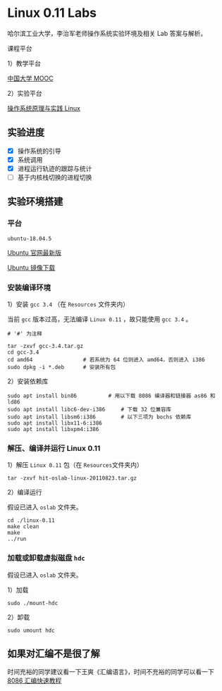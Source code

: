 # Linux 0.11 Labs

哈尔滨工业大学，李治军老师操作系统实验环境及相关 Lab 答案与解析。

课程平台

1）教学平台

[中国大学 MOOC ](https://www.icourse163.org/course/HIT-1002531008)

2）实验平台

[操作系统原理与实践 Linux](https://www.lanqiao.cn/courses/115)

## 实验进度

- [x] 操作系统的引导
- [x] 系统调用
- [x] 进程运行轨迹的跟踪与统计
- [ ] 基于内核栈切换的进程切换

## 实验环境搭建

### 平台

`ubuntu-18.04.5`

[Ubuntu 官网最新版](https://ubuntu.com/download/desktop)

[Ubuntu 镜像下载](https://launchpad.net/ubuntu/+cdmirrors)

### 安装编译环境

1）安装 `gcc 3.4` （在 `Resources` 文件夹内）

当前 `gcc` 版本过高，无法编译 `Linux 0.11` ，故只能使用 `gcc 3.4` 。

```shell
# '#' 为注释

tar -zxvf gcc-3.4.tar.gz
cd gcc-3.4
cd amd64                # 若系统为 64 位则进入 amd64，否则进入 i386
sudo dpkg -i *.deb      # 安装所有包
```

2）安装依赖库

```shell
sudo apt install bin86			# 用以下载 8086 编译器和链接器 as86 和 ld86 
sudo apt install libc6-dev-i386		# 下载 32 位兼容库
sudo apt install libsm6:i386		# 以下三项为 bochs 依赖库
sudo apt install libx11-6:i386
sudo apt install libxpm4:i386
```



### 解压、编译并运行 Linux 0.11

1）解压 `Linux 0.11` 包（在 `Resources`文件夹内）

```shell
tar -zxvf hit-oslab-linux-20110823.tar.gz
```

2）编译运行

假设已进入 `oslab` 文件夹。  

```shell
cd ./linux-0.11
make clean
make 
../run
```

### 加载或卸载虚拟磁盘 `hdc`

假设已进入 `oslab` 文件夹。

1）加载

```shell
sudo ./mount-hdc
```

2）卸载

```shell
sudo umount hdc
```



## 如果对汇编不是很了解

时间充裕的同学建议看一下王爽《汇编语言》，时间不充裕的同学可以看一下 [8086 汇编快速教程](https://github.com/hqqkun/HIT_OS/blob/main/Resources/%E8%AF%BE%E4%BB%B6/README.md)



